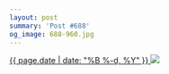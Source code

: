 ```yaml
---
layout: post
summary: 'Post #688'
og_image: 688-960.jpg
---
```


<p>
 <time>
  <a href="/688">
   {{ page.date | date: "%B %-d, %Y" }}
  </a>
 </time>
 <a href="/688">
  <img data-taken="9/3/2017" sizes="(min-width: 700px) 50vw, calc(100vw - 2rem)" src="{{ site.assets_url }}/688-480.jpg" srcset="{{ site.assets_url }}/688-240.jpg 240w, {{ site.assets_url }}/688-480.jpg 480w, {{ site.assets_url }}/688-720.jpg 720w, {{ site.assets_url }}/688-960.jpg 960w"/>
 </a>
</p>

